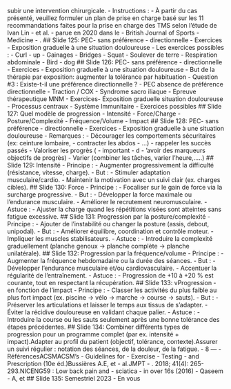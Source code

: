 subir une intervention chirurgicale. - Instructions : - À partir du cas présenté, veuillez formuler un plan de prise en charge basé sur les 11 recommandations faites pour la prise en charge des TMS selon l’étude de Ivan Lin - et al. - parue en 2020 dans le - British Journal of Sports - Medicine - . ## Slide 125: PEC- sans préférence - directionnelle - Exercices - Exposition graduelle à une situation douloureuse - Les exercices possibles : - Curl - up - Gainages - Bridges - Squat - Soulever de terre - Respiration abdominale - Bird - dog ## Slide 126: PEC- sans préférence - directionnelle - Exercices - Exposition graduelle à une situation douloureuse - But de la thérapie par exposition: augmenter la tolérance par habituation - Question #3 : Existe-t-il une préférence directionnelle ? - PEC absence de préférence directionnelle - Traction / COX - Syndrome sacro iliaque - Epreuve thérapeutique MNM - Exercices- Exposition graduelle situation douloureuse - Processus centraux - Système Immunitaire - Exercices possibles ## Slide 127: Quel modèle de progression - Intensité - Force/Charge - Posture/Complexité - Fréquence/Volume - Impact ## Slide 128: PEC- sans préférence - directionnelle - Exercices - Exposition graduelle à une situation douloureuse - Remarques : - Décourager les comportements sécuritaires (ex: ceinture lombaire, - contracter les abdos - …) - rappeler les succès passés - Valoriser les progrès ( - important - d - ’avoir des marqueurs objectifs de progrès) - Varier (combiner les tâches, varier l’heure,.....) ## Slide 129: Intensité - Principe : - Augmenter progressivement la difficulté (résistance, vitesse, charge). - But : - Stimuler adaptation musculaire/cardio. - Maintenir la motivation avec un suivi clair (ex. charges cibles). ## Slide 130: Force - Principe : - Focaliser sur le gain de force via la surcharge progressive. - But : - Développer la force maximale ou l’endurance musculaire. - Améliorer le recrutement neuromusculaire. - Astuce : - Ajuster la charge quand les répétitions visées sont atteintes sans fatigue excessive. ## Slide 131: Progression par la posture/complexité - Principe : - Ajouter de l’instabilité ou changer la posture (assis, debout, unipodal). - But : - Améliorer équilibre, coordination et contrôle moteur. - Impliquer les muscles stabilisateurs. - Astuce : - Introduire la complexité graduellement (planche genoux → planche complète → planche unilatérale). ## Slide 132: Progression par la fréquence/volume - Principe : - Augmenter la fréquence hebdomadaire ou la durée des séances. - But : - Développer l’endurance musculaire et/ou cardiovasculaire. - Accentuer la régularité de l’entraînement. - Astuce : - Progression de +10 à +20 % est courante, tout en respectant la récupération. ## Slide 133: vProgression - en fonction de l’impact - Principe : - Classer les activités du plus faible au plus fort impact (ex. piscine → vélo → marche → course → sauts). - But : - Préserver les articulations et laisser le temps aux tissus de s’adapter. - Éviter la récidive douloureuse en validant chaque palier. - Astuce : - Introduire la course ou les sauts seulement après une bonne tolérance des étapes précédentes. ## Slide 134: Combiner différents types de progression pour un programme complet (par ex. intensité + impact).Adapter au profil du patient (objectif, tolérance, contexte).Assurer un suivi régulier : notation des séances, de la douleur, de la fatigue. - 8 — - RéférencesACSMACSM’s - Guidelines for - Exercise - Testing - and Prescription (10e éd.)Bussières A.E, et - al.JMPT - . 2018; 41(4): 265-293.NICENG59 : Low back pain and - sciatica - in over 16s (2016) - Qaseem - A, et ## Slide 135: Semestriel 2023 - En vous